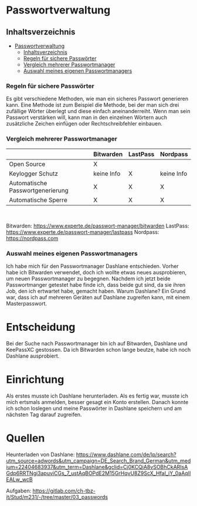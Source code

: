 # Passwortverwaltung

## Inhaltsverzeichnis

- [Passwortverwaltung](#passwortverwaltung)
  - [Inhaltsverzeichnis](#inhaltsverzeichnis)
  - [Regeln für sichere Passwörter](#regeln-für-sichere-passwörter)
  - [Vergleich mehrerer Passwortmanager](#vergleich-mehrerer-passwortmanager)
  - [Auswahl meines eigenen Passwortmanagers](#auswahl-meineseigenen-passwortmanagers)

### Regeln für sichere Passwörter
Es gibt verschiedene Methoden, wie man ein sicheres Passwort generieren kann. Eine Methode ist zum Beispiel die Methode, bei der man sich drei zufällige Wörter überlegt und diese einfach aneinanderreiht. Wenn man sein Passwort verstärken will, kann man in den einzelnen Wörtern auch zusätzliche Zeichen einfügen oder Rechtschreibfehler einbauen.

### Vergleich mehrerer Passwortmanager
|                                  | Bitwarden  | LastPass | Nordpass |
|----------------------------------|------------|----------|----------|
| Open Source                      |      X     |          |          |
| Keylogger Schutz                 | keine Info | X        |keine Info|
| Automatische Passwortgenerierung |      X     | X        | X        |
| Automatische Sperre              |      X     | X        | X        |
<br>

Bitwarden: https://www.experte.de/passwort-manager/bitwarden
LastPass: https://www.experte.de/passwort-manager/lastpass
Nordpass: https://nordpass.com

### Auswahl meines eigenen Passwortmanagers
Ich habe mich für den Passwortmanager Dashlane entschieden. Vorher habe ich Bitwarden verwendet, doch ich wollte etwas neues ausprobieren, um neuen Passwortmanager zu begegnen. Nachdem ich jetzt beide Passwortmanger getestet habe finde ich, dass beide gut sind, da sie ihren Job, den ich ertwartet habe, gemacht haben. Warum Dashlane?  Ein Grund war, dass ich auf mehreren Geräten auf Dashlane zugreifen kann, mit einem Masterpasswort. 


# Entscheidung
Bei der Suche nach Passwortmanager bin ich auf Bitwarden, Dashlane und KeePassXC gestossen. Da ich Bitwarden schon lange beutze, habe ich noch Dashlane ausprobiert. 

# Einrichtung
Als erstes musste ich Dashlane herunterladen. Als es fertig war, musste ich mich ertsmals anmelden, besser gesagt ein Konto erstellen. Danach konnte ich schon loslegen und meine Passwörter in Dashlane speichern und am nächsten Tag darauf zugreifen.

# Quellen

Heunterladen von Dashlane:
https://www.dashlane.com/de/lp/search?utm_source=adwords&utm_campaign=DE_Search_Brand_German&utm_medium=22404683937&utm_term=Dashlane&gclid=Cj0KCQiA8vSOBhCkARIsAGdp6RRTNgi3apuviCGs_7_ustAqBOPdE2M15GrHqvU8Z9ScX_HfaI_iY_0aAqIIEALw_wcB

Aufgaben:
https://gitlab.com/ch-tbz-it/Stud/m231/-/tree/master/03_passwords
